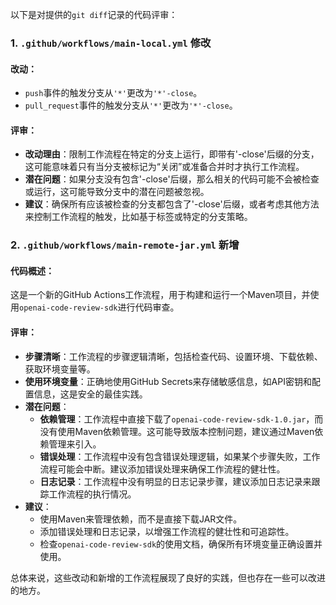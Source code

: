 以下是对提供的`git diff`记录的代码评审：

### 1. `.github/workflows/main-local.yml` 修改

#### 改动：
- `push`事件的触发分支从`'*'`更改为`'*'-close`。
- `pull_request`事件的触发分支从`'*'`更改为`'*'-close`。

#### 评审：
- **改动理由**：限制工作流程在特定的分支上运行，即带有'-close'后缀的分支，这可能意味着只有当分支被标记为“关闭”或准备合并时才执行工作流程。
- **潜在问题**：如果分支没有包含'-close'后缀，那么相关的代码可能不会被检查或运行，这可能导致分支中的潜在问题被忽视。
- **建议**：确保所有应该被检查的分支都包含了'-close'后缀，或者考虑其他方法来控制工作流程的触发，比如基于标签或特定的分支策略。

### 2. `.github/workflows/main-remote-jar.yml` 新增

#### 代码概述：
这是一个新的GitHub Actions工作流程，用于构建和运行一个Maven项目，并使用`openai-code-review-sdk`进行代码审查。

#### 评审：

- **步骤清晰**：工作流程的步骤逻辑清晰，包括检查代码、设置环境、下载依赖、获取环境变量等。
- **使用环境变量**：正确地使用GitHub Secrets来存储敏感信息，如API密钥和配置信息，这是安全的最佳实践。
- **潜在问题**：
  - **依赖管理**：工作流程中直接下载了`openai-code-review-sdk-1.0.jar`，而没有使用Maven依赖管理。这可能导致版本控制问题，建议通过Maven依赖管理来引入。
  - **错误处理**：工作流程中没有包含错误处理逻辑，如果某个步骤失败，工作流程可能会中断。建议添加错误处理来确保工作流程的健壮性。
  - **日志记录**：工作流程中没有明显的日志记录步骤，建议添加日志记录来跟踪工作流程的执行情况。
- **建议**：
  - 使用Maven来管理依赖，而不是直接下载JAR文件。
  - 添加错误处理和日志记录，以增强工作流程的健壮性和可追踪性。
  - 检查`openai-code-review-sdk`的使用文档，确保所有环境变量正确设置并使用。

总体来说，这些改动和新增的工作流程展现了良好的实践，但也存在一些可以改进的地方。